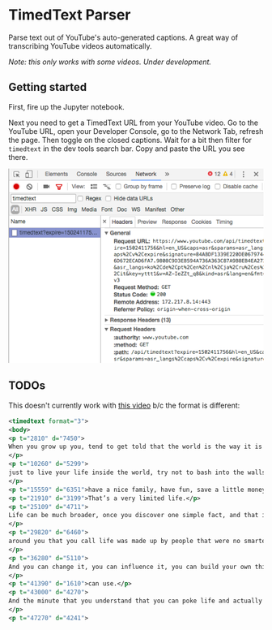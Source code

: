 # TimedText Parser

Parse text out of YouTube's auto-generated captions. A great way of transcribing YouTube videos automatically.

*Note: this only works with some videos. Under development.*

## Getting started

First, fire up the Jupyter notebook.

Next you need to get a TimedText URL from your YouTube video. Go to the YouTube URL, open your Developer Console, go to the Network Tab, refresh the page. Then toggle on the closed captions. Wait for a bit then filter for `timedtext` in the dev tools search bar. Copy and paste the URL you see there.

![demonstration](img/timedtext-network-tab.png)

## TODOs

This doesn't currently work with [this video](https://www.youtube.com/watch?v=0Ydp6bR5HXw) b/c the format is different:

```xml
<timedtext format="3">
<body>
<p t="2810" d="7450">
When you grow up you, tend to get told that the world is the way it is and your life is
</p>
<p t="10260" d="5299">
just to live your life inside the world, try not to bash into the walls too much, try to
</p>
<p t="15559" d="6351">have a nice family, have fun, save a little money.</p>
<p t="21910" d="3199">That’s a very limited life.</p>
<p t="25109" d="4711">
Life can be much broader, once you discover one simple fact, and that is that everything
</p>
<p t="29820" d="6460">
around you that you call life was made up by people that were no smarter than you.
</p>
<p t="36280" d="5110">
And you can change it, you can influence it, you can build your own things that other people
</p>
<p t="41390" d="1610">can use.</p>
<p t="43000" d="4270">
And the minute that you understand that you can poke life and actually something will,
</p>
<p t="47270" d="4241">
```

